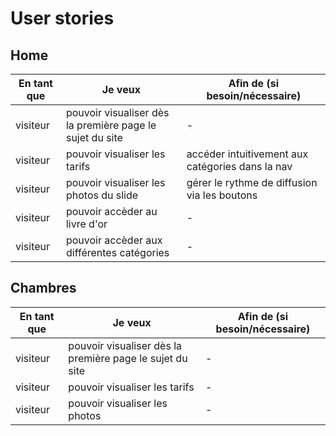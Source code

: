 # User stories

## Home

| En tant que | Je veux | Afin de (si besoin/nécessaire) |
|--|--|--|
| visiteur | pouvoir visualiser dès la première page le sujet du site  | - |
| visiteur | pouvoir visualiser les tarifs | accéder intuitivement aux catégories dans la nav |
| visiteur | pouvoir visualiser les photos du slide | gérer le rythme de diffusion via les boutons |
| visiteur | pouvoir accèder au livre d'or| - |
| visiteur | pouvoir accèder aux différentes catégories | - |

## Chambres

| En tant que | Je veux | Afin de (si besoin/nécessaire) |
|--|--|--|
| visiteur | pouvoir visualiser dès la première page le sujet du site  | - |
| visiteur | pouvoir visualiser les tarifs | - |
| visiteur | pouvoir visualiser les photos  | - |
